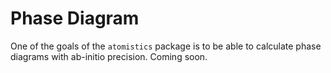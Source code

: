 # Phase Diagram 
One of the goals of the `atomistics` package is to be able to calculate phase diagrams with ab-initio precision. Coming 
soon.